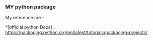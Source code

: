 ### MY python package

My reference are -

*[official python Docs] : https://packaging.python.org/en/latest/tutorials/packaging-projects/

